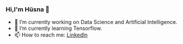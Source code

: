 ### Hi,I'm Hüsna 👋

- 🔭 I’m currently working on Data Science and Artificial Intelligence.
- 🌱 I’m currently learning Tensorflow.
- 📫 How to reach me: <a href = "https://www.linkedin.com/in/h%C3%BCsna-poyraz/">LinkedIn</a>
